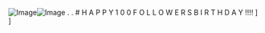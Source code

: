![Image](https://github.com/user-attachments/assets/b45236f6-fea0-4b2f-a7c6-cc357e6055d7)![Image](https://github.com/user-attachments/assets/f7819b59-8e7b-472f-aebd-137c3754c4b4)
. . #  H A P P Y  1 0 0 F O L L O W E R S  B I R T H D A Y !!!! ] ]
